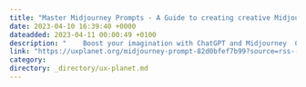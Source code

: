 ```yaml
---
title: "Master Midjourney Prompts - A Guide to creating creative Midjourney Prompts with Chat GPT Assistance"
date: 2023-04-10 16:39:40 +0000
dateadded: 2023-04-11 00:00:49 +0100
description: "    Boost your imagination with ChatGPT and Midjourney  Continue reading on UX Planet »  "
link: "https://uxplanet.org/midjourney-prompt-82d0bfef7b99?source=rss----819cc2aaeee0---4"
category:
directory: _directory/ux-planet.md
---
```

